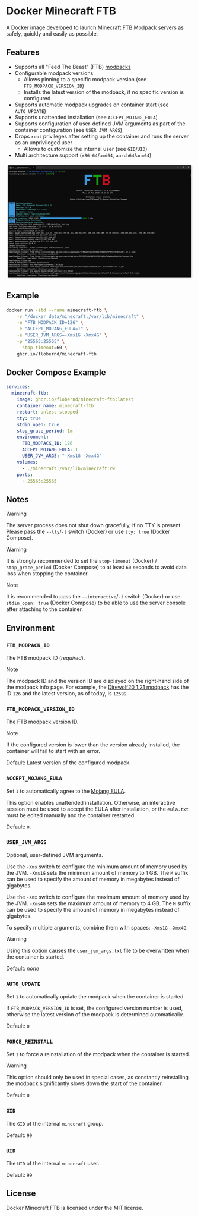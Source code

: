 # Docker Minecraft FTB

A Docker image developed to launch Minecraft [FTB](https://www.feed-the-beast.com/) Modpack servers as safely, quickly and easily as
possible.

## Features

- Supports all "Feed The Beast" (FTB) [modpacks](https://www.feed-the-beast.com/modpacks?sort=featured)
- Configurable modpack versions
  - Allows pinning to a specific modpack version (see `FTB_MODPACK_VERSION_ID`)
  - Installs the latest version of the modpack, if no specific version is configured
- Supports automatic modpack upgrades on container start (see `AUTO_UPDATE`)
- Supports unattended installation (see `ACCEPT_MOJANG_EULA`)
- Supports configuration of user-defined JVM arguments as part of the container configuration (see `USER_JVM_ARGS`)
- Drops `root` privileges after setting up the container and runs the server as an unprivileged user
  - Allows to customize the internal user (see `GID`/`UID`)
- Multi architecture support (`x86-64`/`amd64`, `aarch64`/`arm64`)

![Screenshot](./screenshot.png)

## Example

```bash
docker run -itd --name minecraft-ftb \
    -v "/docker_data/minecraft:/var/lib/minecraft" \
    -e "FTB_MODPACK_ID=126" \
    -e "ACCEPT_MOJANG_EULA=1" \
    -e "USER_JVM_ARGS=-Xms1G -Xmx4G" \
    -p "25565:25565" \
    --stop-timeout=60 \
    ghcr.io/flobernd/minecraft-ftb
```

## Docker Compose Example

```yaml
services:
  minecraft-ftb:
    image: ghcr.io/flobernd/minecraft-ftb:latest
    container_name: minecraft-ftb
    restart: unless-stopped
    tty: true
    stdin_open: true
    stop_grace_period: 1m
    environment:
      FTB_MODPACK_ID: 126
      ACCEPT_MOJANG_EULA: 1
      USER_JVM_ARGS: "-Xms1G -Xmx4G"
    volumes:
      - ./minecraft:/var/lib/minecraft:rw
    ports:
      - 25565:25565
```

## Notes

> [!WARNING]
> The server process does not shut down gracefully, if no TTY is present. Please pass the `--tty`/`-t` switch (Docker) or use `tty: true`
> (Docker Compose).

> [!WARNING]
> It is strongly recommended to set the `stop-timeout` (Docker) / `stop_grace_period` (Docker Compose) to at least `60` seconds to avoid
> data loss when stopping the container.

> [!NOTE]
> It is recommended to pass the `--interactive`/`-i` switch (Docker) or use `stdin_open: true` (Docker Compose) to be able to use the
> server console after attaching to the container.

## Environment

### `FTB_MODPACK_ID`

The FTB modpack ID (*required*).

> [!NOTE]
> The modpack ID and the version ID are displayed on the right-hand side of the modpack info page. For example, the
> [Direwolf20 1.21 modpack](https://www.feed-the-beast.com/modpacks/126-ftb-presents-direwolf20-121) has the ID `126` and the latest
> version, as of today, is `12599`.

### `FTB_MODPACK_VERSION_ID`

The FTB modpack version ID.

> [!NOTE]
> If the configured version is lower than the version already installed, the container will fail to start with an error.

Default: Latest version of the configured modpack.

### `ACCEPT_MOJANG_EULA`

Set `1` to automatically agree to the [Mojang EULA](https://account.mojang.com/documents/minecraft_eula).

This option enables unattended installation. Otherwise, an interactive session must be used to accept the EULA after installation, or the
`eula.txt` must be edited manually and the container restarted.

Default: `0`.

### `USER_JVM_ARGS`

Optional, user-defined JVM arguments.

Use the `-Xms` switch to configure the minimum amount of memory used by the JVM. `-Xms1G` sets the minimum amount of memory to 1 GB.
The `M` suffix can be used to specify the amount of memory in megabytes instead of gigabytes.

Use the `-Xmx` switch to configure the maximum amount of memory used by the JVM. `-Xms4G` sets the maximum amount of memory to 4 GB.
The `M` suffix can be used to specify the amount of memory in megabytes instead of gigabytes.

To specify multiple arguments, combine them with spaces: `-Xms1G -Xmx4G`.

> [!WARNING]
> Using this option causes the `user_jvm_args.txt` file to be overwritten when the container is started.

Default: *none*

### `AUTO_UPDATE`

Set `1` to automatically update the modpack when the container is started.

If `FTB_MODPACK_VERSION_ID` is set, the configured version number is used, otherwise the latest version of the modpack is determined
automatically.

Default: `0`

### `FORCE_REINSTALL`

Set `1` to force a reinstallation of the modpack when the container is started.

> [!WARNING]
> This option should only be used in special cases, as constantly reinstalling the modpack significantly slows down the start of the
> container.

Default: `0`

### `GID`

The `GID` of the internal `minecraft` group.

Default: `99`

### `UID`

The `UID` of the internal `minecraft` user.

Default: `99`

## License

Docker Minecraft FTB is licensed under the MIT license.
